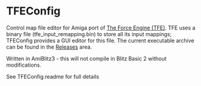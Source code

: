 # TFEConfig
Control map file editor for Amiga port of [The Force Engine (TFE)](https://github.com/BSzili/TheForceEngine). TFE uses a binary file (tfe_input_remapping.bin) to store all its input mappings; TFEConfig provides a GUI editor for this file. The current executable archive can be found in the [Releases](https://github.com/daedalus2097/tfeconfig/releases/latest) area.

Written in AmiBlitz3 - this will not compile in Blitz Basic 2 without modifications.

See TFEConfig.readme for full details
